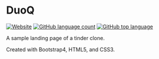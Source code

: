 # DuoQ

[![Website](https://img.shields.io/website?down_color=red&down_message=offline&up_color=success&up_message=online&url=https%3A%2F%2Fziyangll.github.io%2FDuoQ%2F)](https://ziyangll.github.io/DuoQ/)
[![GitHub language count](https://img.shields.io/github/languages/count/ziyangll/DuoQ)](https://ziyangll.github.io/DuoQ/)
[![GitHub top language](https://img.shields.io/github/languages/top/ziyangll/DuoQ)](https://ziyangll.github.io/DuoQ/)

A sample landing page of a tinder clone.

Created with Bootstrap4, HTML5, and CSS3.
